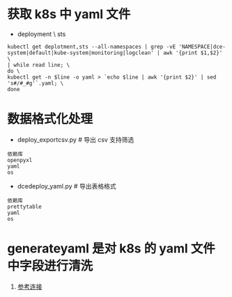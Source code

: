 # 获取 k8s 中 yaml 文件
- deployment \ sts
```
kubectl get deplotment,sts --all-namespaces | grep -vE 'NAMESPACE|dce-system|default|kube-system|monitoring|logclean' | awk '{print $1,$2}' \
| while read line; \
do \
kubectl get -n $line -o yaml > `echo $line | awk '{print $2}' | sed 's#/#_#g'`.yaml; \
done
```

# 数据格式化处理
- deploy_exportcsv.py  # 导出 csv 支持筛选
```
依赖库
openpyxl
yaml
os
```
- dcedeploy_yaml.py # 导出表格格式
```
依赖库
prettytable
yaml
os
```
# generateyaml 是对 k8s 的 yaml 文件中字段进行清洗
1. [参考连接](https://github.com/bertreyking/bertreyking.github.io/releases/tag/generateyaml-v4)
